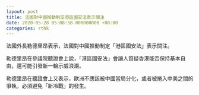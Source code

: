 ```yaml
---
layout: post
title: 法國對中國推動制定港區國安法表示關注
date: 2020-05-28 05:08:58.000000000 +08:00
categories: rthk
---
```


法國外長勒德里昂表示，法國對中國推動制定「港區國安法」表示關注。

勒德里昂在參議院聽證會上說，「港區國安法」會讓人質疑香港能否保持基本自由，還可能引發新一輪示威浪潮。

勒德里昂在聽證會上又表示，歐洲不應該被中國當局分化，或者被捲入中美之間的爭執，必須避免「新冷戰」的發生。
